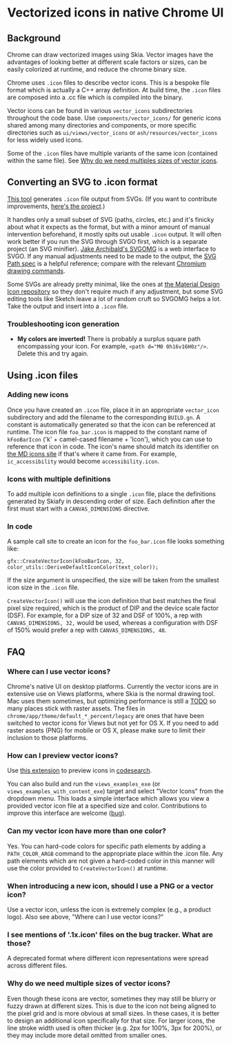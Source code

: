 # Vectorized icons in native Chrome UI

## Background

Chrome can draw vectorized images using Skia. Vector images have the advantages of looking better at different scale factors or sizes, can be easily colorized at runtime, and reduce the chrome binary size.

Chrome uses `.icon` files to describe vector icons. This is a bespoke file format which is actually a C++ array definition. At build time, the `.icon` files are composed into a .cc file which is compiled into the binary.

Vector icons can be found in various `vector_icons` subdirectories throughout the code base. Use `components/vector_icons/` for generic icons shared among many directories and components, or more specific directories such as `ui/views/vector_icons` or `ash/resources/vector_icons` for less widely used icons.

Some of the `.icon` files have multiple variants of the same icon (contained within the same file). See [Why do we need multiples sizes of vector icons](#why-do-we-need-multiple-sizes-of-vector-icons).

## Converting an SVG to .icon format

[This tool](http://evanstade.github.io/skiafy/) generates `.icon` file output from SVGs. (If you want to contribute improvements, [here's the project](https://github.com/evanstade/skiafy).)

It handles only a small subset of SVG (paths, circles, etc.) and it's finicky about what it expects as the format, but with a minor amount of manual intervention beforehand, it mostly spits out usable `.icon` output. It will often work better if you run the SVG through SVGO first, which is a separate project (an SVG minifier). [Jake Archibald's SVGOMG](https://jakearchibald.github.io/svgomg/) is a web interface to SVGO. If any manual adjustments need to be made to the output, the [SVG Path spec](https://www.w3.org/TR/SVG/paths.html) is a helpful reference; compare with the relevant [Chromium drawing commands](https://cs.chromium.org/chromium/src/ui/gfx/vector_icon_types.h?rcl=b9bf332694f083c6767416b69d0f8539d1c44707&l=22).

Some SVGs are already pretty minimal, like the ones at [the Material Design Icon repository](https://material.io/icons/) so they don't require much if any adjustment, but some SVG editing tools like Sketch leave a lot of random cruft so SVGOMG helps a lot. Take the output and insert into a `.icon` file.

### Troubleshooting icon generation

+ **My colors are inverted!** There is probably a surplus square path encompassing your icon. For example, `<path d="M0 0h16v16H0z"/>`. Delete this and try again.

## Using .icon files

### Adding new icons

Once you have created an `.icon` file, place it in an appropriate `vector_icon` subdirectory and add the filename to the corresponding `BUILD.gn`. A constant is automatically generated so that the icon can be referenced at runtime. The icon file `foo_bar.icon` is mapped to the constant name of `kFooBarIcon` ('k' + camel-cased filename + 'Icon'), which you can use to reference that icon in code. The icon's name should match its identifier on [the MD icons site](https://material.io/icons/) if that's where it came from. For example, `ic_accessibility` would become `accessibility.icon`.

### Icons with multiple definitions

To add multiple icon definitions to a single `.icon` file, place the definitions generated by Skiafy in descending order of size. Each definition after the first must start with a `CANVAS_DIMENSIONS` directive.

### In code

A sample call site to create an icon for the `foo_bar.icon` file looks something like:

    gfx::CreateVectorIcon(kFooBarIcon, 32, color_utils::DeriveDefaultIconColor(text_color));

If the size argument is unspecified, the size will be taken from the smallest icon size in the `.icon` file.

`CreateVectorIcon()` will use the icon definition that best matches the final pixel size required, which is the product of DIP and the device scale factor (DSF). For example, for a DIP size of 32 and DSF of 100%, a rep with `CANVAS_DIMENSIONS, 32,` would be used, whereas a configuration with DSF of 150% would prefer a rep with `CANVAS_DIMENSIONS, 48`.

## FAQ

### Where can I use vector icons?

Chrome's native UI on desktop platforms. Currently the vector icons are in extensive use on Views platforms, where Skia is the normal drawing tool. Mac uses them sometimes, but optimizing performance is still a [TODO](http://crbug.com/595035) so many places stick with raster assets. The files in `chrome/app/theme/default_*_percent/legacy` are ones that have been switched to vector icons for Views but not yet for OS X. If you need to add raster assets (PNG) for mobile or OS X, please make sure to limit their inclusion to those platforms.

### How can I preview vector icons?

Use [this extension](https://github.com/sadrulhc/vector-icons) to preview icons in [codesearch](http://cs.chromium.org/).

You can also build and run the `views_examples_exe` (or `views_examples_with_content_exe`) target and select "Vector Icons" from the dropdown menu. This loads a simple interface which allows you view a provided vector icon file at a specified size and color. Contributions to improve this interface are welcome ([bug](https://bugs.chromium.org/p/chromium/issues/detail?id=630295)).

### Can my vector icon have more than one color?

Yes. You can hard-code colors for specific path elements by adding a `PATH_COLOR_ARGB` command to the appropriate place within the .icon file. Any path elements which are not given a hard-coded color in this manner will use the color provided to `CreateVectorIcon()` at runtime.

### When introducing a new icon, should I use a PNG or a vector icon?

Use a vector icon, unless the icon is extremely complex (e.g., a product logo). Also see above, "Where can I use vector icons?"

### I see mentions of '.1x.icon' files on the bug tracker. What are those?

A deprecated format where different icon representations were spread across different files.

### Why do we need multiple sizes of **vector** icons?

Even though these icons are vector, sometimes they may still be blurry or fuzzy drawn at different sizes. This is due to the icon not being aligned to the pixel grid and is more obvious at small sizes. In these cases, it is better to design an additional icon specifically for that size. For larger icons, the line stroke width used is often thicker (e.g. 2px for 100%, 3px for 200%), or they may include more detail omitted from smaller ones.
